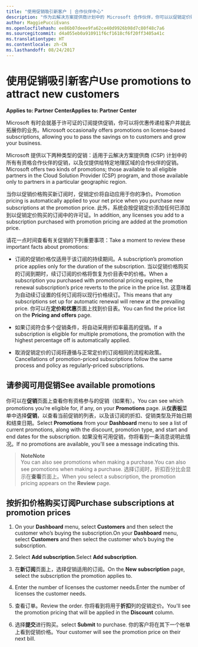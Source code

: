 ```yaml
---
title: "使用促销吸引新客户 | 合作伙伴中心"
description: "作为云解决方案提供商计划中的 Microsoft 合作伙伴，你可以以促销定价购买订阅并将优惠传递给你的客户。"
author: MaggiePucciEvans
ms.openlocfilehash: ee86b07deee9fa62ce40d9926b98d7c80f48c7a6
ms.sourcegitcommit: d4a055eb0a910911f6cf1618cf6f20ff3405a41c
ms.translationtype: HT
ms.contentlocale: zh-CN
ms.lasthandoff: 08/24/2017
---
```

# <a name="use-promotions-to-attract-new-customers"></a><span data-ttu-id="7e44d-103">使用促销吸引新客户</span><span class="sxs-lookup"><span data-stu-id="7e44d-103">Use promotions to attract new customers</span></span>  

**<span data-ttu-id="7e44d-104">Applies to: Partner Center</span><span class="sxs-lookup"><span data-stu-id="7e44d-104">Applies to: Partner Center</span></span>**

<!--[FWLink: https://go.microsoft.com/fwlink/?linkid=852469]-->

<span data-ttu-id="7e44d-105">Microsoft 有时会就基于许可证的订阅提供促销，你可以将优惠传递给客户并就此拓展你的业务。</span><span class="sxs-lookup"><span data-stu-id="7e44d-105">Microsoft occasionally offers promotions on license-based subscriptions, allowing you to pass the savings on to customers and grow your business.</span></span> 

<span data-ttu-id="7e44d-106">Microsoft 提供以下两种类型的促销：适用于云解决方案提供商 (CSP) 计划中的所有有资格合作伙伴的促销，以及仅提供给特定地理区域的合作伙伴的促销。</span><span class="sxs-lookup"><span data-stu-id="7e44d-106">Microsoft offers two kinds of promotions; those available to all eligible partners in the Cloud Solution Provider (CSP) program, and those available only to partners in a particular geographic region.</span></span>

<span data-ttu-id="7e44d-107">当你以促销价格购买新订阅时，促销定价将自动应用于你的净价。</span><span class="sxs-lookup"><span data-stu-id="7e44d-107">Promotion pricing is automatically applied to your net price when you purchase new subscriptions at the promotion price.</span></span> <span data-ttu-id="7e44d-108">此外，系统会按促销定价添加任何已添加到以促销定价购买的订阅中的许可证。</span><span class="sxs-lookup"><span data-stu-id="7e44d-108">In addition, any licenses you add to a subscription purchased with promotion pricing are added at the promotion price.</span></span> 

<span data-ttu-id="7e44d-109">请花一点时间查看有关促销的下列重要事项：</span><span class="sxs-lookup"><span data-stu-id="7e44d-109">Take a moment to review these important facts about promotions:</span></span>

-   <span data-ttu-id="7e44d-110">订阅的促销价格仅适用于该订阅的持续期间。</span><span class="sxs-lookup"><span data-stu-id="7e44d-110">A subscription’s promotion price applies only for the duration of the subscription.</span></span> <span data-ttu-id="7e44d-111">当以促销价格购买的订阅到期时，续订订阅的价格将恢复为价目表中的价格。</span><span class="sxs-lookup"><span data-stu-id="7e44d-111">When a subscription you purchased with promotional pricing expires, the renewal subscription’s price reverts to the price in the price list.</span></span> <span data-ttu-id="7e44d-112">这意味着为自动续订设置的任何订阅将以现行价格续订。</span><span class="sxs-lookup"><span data-stu-id="7e44d-112">This means that any subscriptions set up for automatic renewal will renew at the prevailing price.</span></span> <span data-ttu-id="7e44d-113">你可以在**定价和优惠**页面上找到价目表。</span><span class="sxs-lookup"><span data-stu-id="7e44d-113">You can find the price list on the **Pricing and offers** page.</span></span> 

-   <span data-ttu-id="7e44d-114">如果订阅符合多个促销条件，将自动采用折扣率最高的促销。</span><span class="sxs-lookup"><span data-stu-id="7e44d-114">If a subscription is eligible for multiple promotions, the promotion with the highest percentage off is automatically applied.</span></span>

-   <span data-ttu-id="7e44d-115">取消促销定价的订阅将遵循与正常定价的订阅相同的流程和政策。</span><span class="sxs-lookup"><span data-stu-id="7e44d-115">Cancellations of promotion-priced subscriptions follow the same process and policy as regularly-priced subscriptions.</span></span>

## <a name="see-available-promotions"></a><span data-ttu-id="7e44d-116">请参阅可用促销</span><span class="sxs-lookup"><span data-stu-id="7e44d-116">See available promotions</span></span>

<span data-ttu-id="7e44d-117">你可以在**促销**页面上查看你有资格参与的促销（如果有）。</span><span class="sxs-lookup"><span data-stu-id="7e44d-117">You can see which promotions you’re eligible for, if any, on your **Promotions** page.</span></span> <span data-ttu-id="7e44d-118">从**仪表板**菜单中选择**促销**，以查看当前促销的列表，以及该订阅的折扣、促销类型及开始日期和结束日期。</span><span class="sxs-lookup"><span data-stu-id="7e44d-118">Select **Promotions** from your **Dashboard** menu to see a list of current promotions, along with the discount, promotion type, and start and end dates for the subscription.</span></span> <span data-ttu-id="7e44d-119">如果没有可用促销，你将看到一条消息说明此情况。</span><span class="sxs-lookup"><span data-stu-id="7e44d-119">If no promotions are available, you'll see a message indicating this.</span></span> 

>**<span data-ttu-id="7e44d-120">Note</span><span class="sxs-lookup"><span data-stu-id="7e44d-120">Note</span></span>**<br>
<span data-ttu-id="7e44d-121">You can also see promotions when making a purchase.</span><span class="sxs-lookup"><span data-stu-id="7e44d-121">You can also see promotions when making a purchase.</span></span> <span data-ttu-id="7e44d-122">选择订阅时，折扣百分比会显示在**查看**页面上。</span><span class="sxs-lookup"><span data-stu-id="7e44d-122">When you select a subscription, the promotion pricing appears on the **Review** page.</span></span>

## <a name="purchase-subscriptions-at-promotion-prices"></a><span data-ttu-id="7e44d-123">按折扣价格购买订阅</span><span class="sxs-lookup"><span data-stu-id="7e44d-123">Purchase subscriptions at promotion prices</span></span>

1. <span data-ttu-id="7e44d-124">On your **Dashboard** menu, select **Customers** and then select the customer who’s buying the subscription.</span><span class="sxs-lookup"><span data-stu-id="7e44d-124">On your **Dashboard** menu, select **Customers** and then select the customer who’s buying the subscription.</span></span> 

2. <span data-ttu-id="7e44d-125">Select **Add subscription**.</span><span class="sxs-lookup"><span data-stu-id="7e44d-125">Select **Add subscription**.</span></span>

3. <span data-ttu-id="7e44d-126">在**新订阅**页面上，选择促销适用的订阅。</span><span class="sxs-lookup"><span data-stu-id="7e44d-126">On the **New subscription** page, select the subscription the promotion applies to.</span></span>

4. <span data-ttu-id="7e44d-127">Enter the number of licenses the customer needs.</span><span class="sxs-lookup"><span data-stu-id="7e44d-127">Enter the number of licenses the customer needs.</span></span> 

5. <span data-ttu-id="7e44d-128">查看订单。</span><span class="sxs-lookup"><span data-stu-id="7e44d-128">Review the order.</span></span> <span data-ttu-id="7e44d-129">你将看到将用于**折扣**列的促销定价。</span><span class="sxs-lookup"><span data-stu-id="7e44d-129">You'll see the promotion pricing that will be applied in the **Discount** column.</span></span>  

6.  <span data-ttu-id="7e44d-130">选择**提交**进行购买。</span><span class="sxs-lookup"><span data-stu-id="7e44d-130">select **Submit** to purchase.</span></span> <span data-ttu-id="7e44d-131">你的客户将在其下一个帐单上看到促销价格。</span><span class="sxs-lookup"><span data-stu-id="7e44d-131">Your customer will see the promotion price on their next bill.</span></span>  



